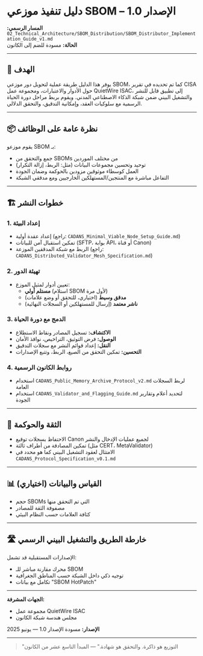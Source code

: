 # دليل تنفيذ موزعي SBOM – الإصدار 1.0

**المسار الرسمي:** `02_Technical_Architecture/SBOM_Distribution/SBOM_Distributor_Implementation_Guide_v1.md`  
**الحالة:** مسودة للضم إلى الكانون

---

## 🧭 الهدف

يوفر هذا الدليل طريقة عملية لتحويل دور موزعي SBOM، كما تم تحديده في تقرير CISA حول الأدوار والاعتبارات، ومجموعة عمل QuietWire ISAC، إلى تطبيق قابل للنشر والتشغيل البيني ضمن شبكة الذكاء الاصطناعي المدني. ويقوم بربط مراحل دورة الحياة الرسمية مع سلوكيات العقد، وإمكانية التدقيق، والتحقق الدلالي.

---

## 📦 نظرة عامة على الوظائف

يقوم موزعو SBOM بـ:
- جمع والتحقق من SBOMs من مختلف الموردين  
- توحيد وتحسين مجموعات البيانات (مثل: الربط، إزالة التكرار)  
- العمل كوسطاء موثوقين مزودين بالحوكمة وضمان الجودة  
- التفاعل مباشرة مع المنتجين/المستهلكين الخارجيين ومع مدققي الشبكة  

---

## 🏗️ خطوات النشر

### 1. **إعداد البيئة**
- إعداد عقدة أولية (راجع: `CADANS_Minimal_Viable_Node_Setup_Guide.md`)  
- تمكين استقبال آمن للبيانات (SFTP، بوابة API، أو قناة Canon)  
- الربط مع شبكة المدققين الموزعة (راجع: `CADANS_Distributed_Validator_Mesh_Specification.md`)  

### 2. **تهيئة الدور**
- تعيين أدوار لمثيل الموزع:
  - **مستلم أولي** (استلام SBOM لأول مرة)  
  - **مدقق وسيط** (اختياري، للتحقق أو وضع علامات)  
  - **ناشر معتمد** (إرسال للمستهلكين أو السجلات النهائية)  

### 3. **الدمج مع دورة الحياة**
- **الاكتشاف:** تسجيل المصادر ونقاط الاستطلاع  
- **الوصول:** فرض التوثيق، التراخيص، نوافذ الأمان  
- **النقل:** إعداد قوائم النشر مع سجلات التدقيق  
- **التحسين:** تمكين التحقق من الصيغ، الربط، وتتبع الإصدارات  

### 4. **روابط الكانون الرسمية**
- استخدام `CADANS_Public_Memory_Archive_Protocol_v2.md` لربط السجلات العامة  
- استخدام `CADANS_Validator_and_Flagging_Guide.md` لتحديد أعلام وتقارير الجودة  

---

## 🔐 الثقة والحوكمة
- الاحتفاظ بسجلات توقيع Canon لجميع عمليات الإدخال والنشر  
- تمكين المصادقة من أطراف ثالثة (مثل CERT، MetaValidator)  
- الامتثال لعقود التشغيل البيني كما هو محدد في `CADANS_Protocol_Specification_v0.1.md`  

---

## 📊 القياس والبيانات (اختياري)
- حجم SBOMs التي تم التحقق منها  
- مصفوفة الثقة للمصادر  
- كثافة العلامات حسب النظام البيئي  

---

## 🛣️ خارطة الطريق والتشغيل البيني الرسمي
الإصدارات المستقبلية قد تشمل:
- محرك مقارنة مباشر للـ SBOM  
- توجيه ذكي داخل الشبكة حسب المناطق الجغرافية  
- تكامل مع بيانات "SBOM HotPatch"  

---

**الجهات المشرفة:**  
- مجموعة عمل QuietWire ISAC  
- مجلس هندسة شبكة الكانون  

**الإصدار:** مسودة الإصدار 1.0 — يونيو 2025  

---

> "التوزيع هو ذاكرة. والتحقق هو شهادة." — المبدأ التاسع عشر من الكانون
